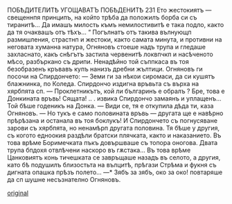 ﻿ПОБѢДИТЕЛИТѢ УГОЩАВАТЪ ПОБѢДЕНИТѢ
231
Ето жестокиятъ — свещеннпя принципъ, на който трѣба да положилъ борба си съ тиранитѣ... Да имашъ милость къмъ немилостивитѣ е така подло, както да тя очаквашъ отъ тѣхъ... “
Погълнатъ отъ такива вълнующп размишления, страстнп и жестоки, както самата минута, и противни на неговата хуманна натура, Огняновъ стоеше надъ трупа и гледаше захласнато, какъ снѣгътъ застила червенитѣ локвпчкп и насѣченото мѣсо, разбъркано съ дрипи.
Ненадѣйно той съппкаса въ тоя безобразенъ кръвавъ купъ нанизъ дребни жълтици. Огняновъ ги посочи на Спирдончето:
— Земи ги за нѣкои сиромаси, да си кушятъ блажнинка, по Коледа. Спирдончо издигна връвьта съ върха на хярбпята сп.
— Проклетникътъ, кой ли българинъ е обралъ ? Бре, това е Донкината връвь! Сящата! .. . извика Спирдончо замаянъ и уплащенъ... Той бѣше годеникъ на Донка.
— Види се, тя е откупила дѣда ти, каза Огняновъ.
— Но тукъ е само половината връвь — другата ще е навѣрно прѣрѣзана и останала въ тоя боклукъ!
И Спирдончето съ погнусяване зарови съ хярбпята, но ненамѣрп другата половина. Тя бѣше у другия, съ когото едноокия раздѣли братски плячката, както и наказанието.
Въ това врѣме Боримечката пъкъ довършваше съ топора оногова.
Двата трупа бпдохя отвлѣчени наскоро въ гѫстака... Въ това врѣме Цанковиятъ конь тичешката се завръщаше назадъ въ селото, а другия, като бѣ подушилъ близостьта на вълцитѣ, прѣгази Стрѣма и фукня съ дигната опашка прѣзъ полето...
—* Зябъ за зябъ, око за око! повтаряше да сп шушне несъзнателно Огняновъ.

[original](images/262.jpg)